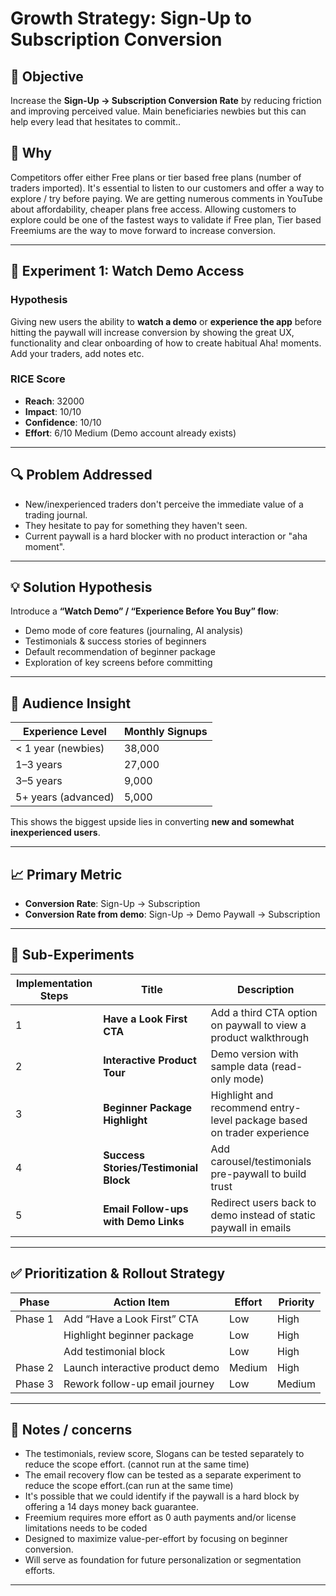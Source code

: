# Growth Strategy: Sign-Up to Subscription Conversion

## 🎯 Objective
Increase the **Sign-Up → Subscription Conversion Rate** by reducing friction and improving perceived value. 
Main beneficiaries newbies but this can help every lead that hesitates to commit..

## 🎯 Why
Competitors offer either Free plans or tier based free plans (number of traders imported). It's essential to listen to our customers and offer a way to explore / try before paying. 
We are getting numerous comments in YouTube about affordability, cheaper plans free access. 
Allowing customers to explore could be one of the fastest ways to validate if Free plan, Tier based Freemiums are the way to move forward to increase conversion.

---

## 🚀 Experiment 1: Watch Demo Access

### Hypothesis
Giving new users the ability to **watch a demo** or **experience the app** before hitting the paywall will increase conversion by showing the great UX, functionality and clear onboarding of how to create habitual Aha! moments. Add your traders, add notes etc. 

### RICE Score
- **Reach**: 32000
- **Impact**: 10/10
- **Confidence**: 10/10
- **Effort**: 6/10 Medium (Demo account already exists)

---

## 🔍 Problem Addressed
- New/inexperienced traders don't perceive the immediate value of a trading journal.
- They hesitate to pay for something they haven't seen.
- Current paywall is a hard blocker with no product interaction or "aha moment".

---

## 💡 Solution Hypothesis
Introduce a **“Watch Demo” / “Experience Before You Buy” flow**:
- Demo mode of core features (journaling, AI analysis)
- Testimonials & success stories of beginners
- Default recommendation of beginner package
- Exploration of key screens before committing

---

## 👥 Audience Insight
| Experience Level        | Monthly Signups |
|-------------------------|------------------|
| < 1 year (newbies)      | 38,000           |
| 1–3 years               | 27,000           |
| 3–5 years               | 9,000            |
| 5+ years (advanced)     | 5,000            |

This shows the biggest upside lies in converting **new and somewhat inexperienced users**.

---

## 📈 Primary Metric
- **Conversion Rate**: Sign-Up → Subscription
- **Conversion Rate from demo**: Sign-Up → Demo Paywall → Subscription

---

## 🧪 Sub-Experiments

| Implementation Steps | Title                               | Description                                                                 |
|------|-------------------------------------|-----------------------------------------------------------------------------|
| 1    | **Have a Look First CTA**           | Add a third CTA option on paywall to view a product walkthrough            |
| 2    | **Interactive Product Tour**        | Demo version with sample data (read-only mode)                             |
| 3    | **Beginner Package Highlight**      | Highlight and recommend entry-level package based on trader experience     |
| 4    | **Success Stories/Testimonial Block** | Add carousel/testimonials pre-paywall to build trust                        |
| 5    | **Email Follow-ups with Demo Links** | Redirect users back to demo instead of static paywall in emails            |

---

## ✅ Prioritization & Rollout Strategy

| Phase       | Action Item                            | Effort | Priority |
|-------------|-----------------------------------------|--------|----------|
| Phase 1     | Add “Have a Look First” CTA             | Low    | High     |
|             | Highlight beginner package              | Low    | High     |
|             | Add testimonial block                   | Low    | High     |
| Phase 2     | Launch interactive product demo         | Medium | High     |
| Phase 3     | Rework follow-up email journey          | Low    | Medium   |

---

## 🧠 Notes / concerns
- The testimonials, review score, Slogans can be tested separately to reduce the scope effort. (cannot run at the same time)
- The email recovery flow can be tested as a separate experiment to reduce the scope effort.(can run at the same time)
- It's possible that we could identify if the paywall is a hard block by offering a 14 days money back guarantee. 
- Freemium requires more effort as 0 auth payments and/or license limitations needs to be coded
- Designed to maximize value-per-effort by focusing on beginner conversion.
- Will serve as foundation for future personalization or segmentation efforts.

---

